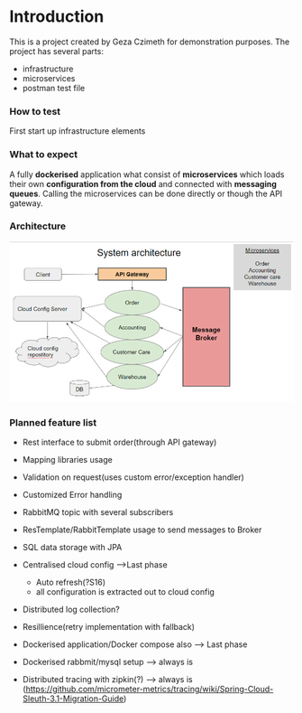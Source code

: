 # Introduction

This is a project created by Geza Czimeth for demonstration purposes.
The project has several parts:
- infrastructure
- microservices
- postman test file

### How to test
First start up infrastructure elements

### What to expect

A fully <b>dockerised</b> application what consist of <b>microservices</b> which loads their own <b>configuration from the cloud</b> and connected with <b>messaging queues</b>.
Calling the microservices can be done directly or though the API gateway.

### Architecture
![Architecture](/assets/images/architecture.png)


### Planned feature list

- Rest interface to submit order(through API gateway)
- Mapping libraries usage
- Validation on request(uses custom error/exception handler)
- Customized Error handling

- RabbitMQ topic with several subscribers
- ResTemplate/RabbitTemplate usage to send messages to Broker

- SQL data storage with JPA

- Centralised cloud config -->Last phase
    - Auto refresh(?S16)
    - all configuration is extracted out to cloud config
  
- Distributed log collection?
- Resillience(retry implementation with fallback)
- Dockerised application/Docker compose also --> Last phase

- Dockerised rabbmit/mysql setup --> always is
- Distributed tracing with zipkin(?) --> always is
 (https://github.com/micrometer-metrics/tracing/wiki/Spring-Cloud-Sleuth-3.1-Migration-Guide)
